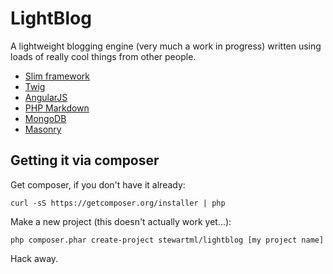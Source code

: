# LightBlog

A lightweight blogging engine (very much a work in progress) written using loads of really cool things from other people.

 - [Slim framework](http://www.slimframework.com/)
 - [Twig](http://twig.sensiolabs.org/)
 - [AngularJS](http://angularjs.org/)
 - [PHP Markdown](http://michelf.ca/projects/php-markdown/)
 - [MongoDB](http://www.mongodb.org/)
 - [Masonry](http://masonry.desandro.com/)

## Getting it via composer

Get composer, if you don't have it already:

    curl -sS https://getcomposer.org/installer | php
    
Make a new project (this doesn't actually work yet...):

    php composer.phar create-project stewartml/lightblog [my project name]

Hack away.
 
